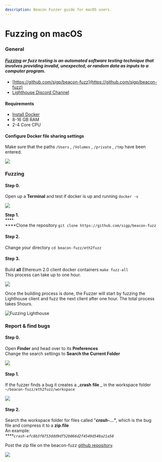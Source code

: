 ```yaml
---
description: Beacon Fuzzer guide for macOS users.
---
```


# Fuzzing on macOS

### General

#### [_**Fuzzing**_](https://en.wikipedia.org/wiki/Fuzzing) _or **fuzz testing** is an automated software testing technique that involves providing invalid, unexpected, or random data as inputs to a computer program._

* [https://github.com/sigp/beacon-fuzz](https://github.com/sigp/beacon-fuzz)
* [Lighthouse Discord Channel](https://discord.gg/Xdc9xZX)

#### Requirements

* [Install Docker](https://docs.docker.com/docker-for-mac/install/)
* 8-16 GB RAM&#x20;
* 2-4 Core CPU

#### Configure Docker file sharing settings

Make sure that the paths  `/Users` , `/Volumes` , `/private` ,  `/tmp` have been entered.

![](<../../.gitbook/assets/image (137).png>)

### Fuzzing

#### Step 0.&#x20;

Open up a **Terminal** and test if docker is up and running `docker -v`

![](<../../.gitbook/assets/image (142).png>)

**Step 1.**\
****\
****Clone the repository `git clone https://github.com/sigp/beacon-fuzz`

#### Step 2.

Change your directory `cd beacon-fuzz/eth2fuzz`

#### Step 3.&#x20;

Build **all** Ethereum 2.0 client docker containers `make fuzz-all`\
This process can take up to one hour.

![](<../../.gitbook/assets/image (143).png>)

Once the building process is done, the Fuzzer will start by fuzzing the Lighthouse client and fuzz the next client after one hour. The total process takes 5hours.

![Fuzzing Lighthouse](<../../.gitbook/assets/image (144).png>)

### Report & find bugs

#### Step 0.

Open **Finder** and head over to its **Preferences**\
Change the search settings to **Search the Current Folder**

![](<../../.gitbook/assets/image (148).png>)

#### Step 1.

If the fuzzer finds a bug it creates a _**crash**  **file** _ in the workspace folder\
`~/beacon-fuzz/eth2fuzz/workspace`

![](<../../.gitbook/assets/image (145).png>)

####

#### Step 2.

Search the workspace folder for files called "_**crash-..."**_, which is the bug file and compress it to a **zip.file**\
An example:\
_****`crash-efc8b3f0753ddd9df52b066d2f4549d548a21a58`_

Post the zip file on the beacon-fuzz [github repository](https://github.com/sigp/beacon-fuzz/issues/new/choose).

![](../../.gitbook/assets/crash5.gif)
